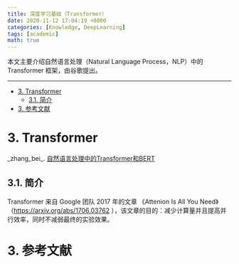 ```yaml
---
title: 深度学习基础（Transformer）
date: 2020-11-12 17:04:19 +0800
categories: [Knowledge, DeepLearning]
tags: [academic]
math: true
---
```


本文主要介绍自然语言处理（Natural Language Process，NLP）中的 Transformer 框架，由谷歌提出。

<!--more-->

---
- [3. Transformer](#3-transformer)
  - [3.1. 简介](#31-简介)
- [3. 参考文献](#3-参考文献)


# 3. Transformer

\_zhang_bei\_. [自然语言处理中的Transformer和BERT](https://blog.csdn.net/Zhangbei_/article/details/85036948)

## 3.1. 简介

Transformer 来自 Google 团队 2017 年的文章 《Attenion Is All You Need》（https://arxiv.org/abs/1706.03762 ），该文章的目的：减少计算量并且提高并行效率，同时不减弱最终的实验效果。


# 3. 参考文献


